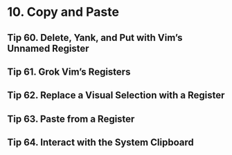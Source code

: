 # 10. Copy and Paste

## Tip 60. Delete, Yank, and Put with Vim’s Unnamed Register

## Tip 61. Grok Vim’s Registers

## Tip 62. Replace a Visual Selection with a Register

## Tip 63. Paste from a Register

## Tip 64. Interact with the System Clipboard
